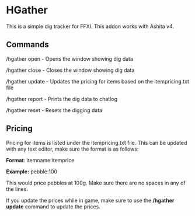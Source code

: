 # HGather
This is a simple dig tracker for FFXI. This addon works with Ashita v4. 


## Commands
/hgather open - Opens the window showing dig data

/hgather close - Closes the window showing dig data

/hgather update - Updates the pricing for items based on the itempricing.txt file

/hgather report - Prints the dig data to chatlog

/hgather reset - Resets the digging data

## Pricing
Pricing for items is listed under the itempricing.txt file. This can be updated with any text editor, make sure the format is as follows:

**Format**: itemname:itemprice

**Example:** pebble:100

This would price pebbles at 100g.  Make sure there are no spaces in any of the lines.

If you update the prices while in game, make sure to use the **/hgather update** command to update the prices.

